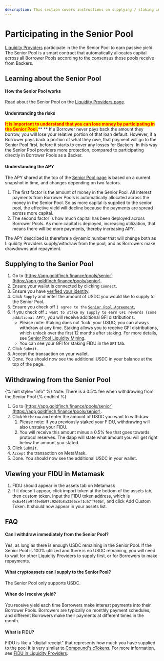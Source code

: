 ```yaml
---
description: This section covers instructions on supplying / staking in the Senior Pool
---
```


# Participating in the Senior Pool

[Liquidity Providers](../protocol-mechanics/liquidityproviders.md) participate in the the Senior Pool to earn passive yield. The Senior Pool is a smart contract that automatically allocates capital across all Borrower Pools according to the consensus those pools receive from Backers.&#x20;

## Learning about the Senior Pool

#### How the Senior Pool works

Read about the Senior Pool on the [Liquidity Providers page](../protocol-mechanics/liquidityproviders.md).

#### Understanding the risks

<mark style="color:red;">**It is important to understand that you can lose money by participating in the Senior Pool.**</mark>** ** If a Borrower never pays back the amount they borrow, you will lose your relative portion of that loan default. However, if a Borrower pays back a portion of what they owe, that payment will go to the Senior Pool first, before it starts to cover any losses for Backers. In this way the Senior Pool providers more protection, compared to participating directly in Borrower Pools as a Backer.

#### Understanding the APY

The APY shared at the top of the [Senior Pool page](https://app.goldfinch.finance/pools/senior) is based on a current snapshot in time, and changes depending on two factors.&#x20;

1. The first factor is the amount of money in the Senior Pool. All interest payments from Borrower Pools is automatically allocated across the money in the Senior Pool. So as more capital is supplied to the senior pool, the effective yield will decline because the payments are spread across more capital.
2. The second factor is how much capital has been deployed across Borrower Pools. As more capital is deployed, increasing utilization, that means there will be more payments, thereby increasing APY.&#x20;

The APY described is therefore a dynamic number that will change both as Liquidity Providers supply/withdraw from the pool, and as Borrowers make drawdowns and repayment.

## Supplying to the Senior Pool

1. Go to [https://app.goldfinch.finance/pools/senior](https://app.goldfinch.finance/pools/senior).
2. Ensure your wallet is connected by clicking `Connect`.
3. Ensure you have [verified your identity](verifying-your-identity.md).
4. Click `Supply` and enter the amount of USDC you would like to supply to the Senior Pool.
5. Ensure you check off `I agree to the` [`Senior Pool Agreement`.](https://murmuration.goldfinch.finance/senior-pool-agreement-non-us)
6. If you check off `I want to stake my supply to earn GFI rewards (some additional APY)`, you will receive additional GFI distributions.&#x20;
   * Please note: Staking does not 'lock' your USDC; you can always withdraw at any time. Staking allows you to receive GFI distributions, which unlock over the first 12 months after staking. For more details, see [Senior Pool Liquidity Mining](../protocol-mechanics/senior-pool-liquidity-mining.md).
   * You can see your GFI for staking FIDU in the `GFI` tab.
7. Click `Submit`.
8. Accept the transaction on your wallet.
9. Done. You should now see the additional USDC in your balance at the top of the page.

## Withdrawing from the Senior Pool

{% hint style="info" %}
Note: There is a 0.5% fee when withdrawing from the Senior Pool
{% endhint %}

1. Go to [https://app.goldfinch.finance/pools/senior](https://app.goldfinch.finance/pools/senior).
2. Click `Withdraw` and enter the amount of USDC you want to withdraw
   1. Please note: If you previously staked your FIDU, withdrawing will also unstake your FIDU.
   2. You will receive this amount minus a 0.5% fee that goes towards protocol reserves. The dapp will state what amount you will get right below the amount you stated.
3. Click `Submit.`
4. `Accept` the transaction on MetaMask.
5. Done. You should now see the additional USDC in your wallet.

## Viewing your FIDU in Metamask

1. FIDU should appear in the assets tab on Metamask
2. If it doesn't appear, click import token at the bottom of the assets tab, then custom token. Input the FIDU token address, which is `0x6a445e9f40e0b97c92d0b8a3366cef1d67f700bf`, and click Add Custom Token. It should now appear in your assets list.

## FAQ

#### **Can I withdraw immediately from the Senior Pool?**

Yes, as long as there is enough USDC remaining in the Senior Pool. If the Senior Pool is 100% utilized and there is no USDC remaining, you will need to wait for other Liquidity Providers to supply first, or for Borrowers to make repayments.

#### **What cryptoassets can I supply to the Senior Pool?**

The Senior Pool only supports USDC.

#### **When do I receive yield?**

You receive yield each time Borrowers make interest payments into their Borrower Pools. Borrowers are typically on monthly payment schedules, and different Borrowers make their payments at different times in the month.

#### What is FIDU?

FIDU is like a "digital receipt" that represents how much you have supplied to the pool It is very similar to [Compound's cTokens](https://compound.finance/docs/ctokens). For more information, see [FIDU in Liquidity Providers](../protocol-mechanics/liquidityproviders.md).



